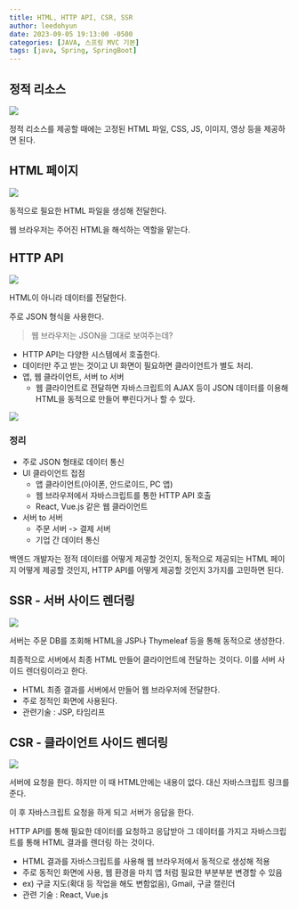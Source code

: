 ```yaml
---
title: HTML, HTTP API, CSR, SSR
author: leedohyun
date: 2023-09-05 19:13:00 -0500
categories: [JAVA, 스프링 MVC 기본]
tags: [java, Spring, SpringBoot]
---
```


## 정적 리소스

![](https://blog.kakaocdn.net/dn/ZGO9m/btstfkK5u7T/0M8OdvOVkQVFXkXtUVCJdk/img.png)

정적 리소스를 제공할 때에는 고정된 HTML 파일, CSS, JS, 이미지, 영상 등을 제공하면 된다.

## HTML 페이지

![](https://blog.kakaocdn.net/dn/1EqLQ/btstrPvcBUB/ubt6yhHGgtoXfnAlC3KRJK/img.png)

동적으로 필요한 HTML 파일을 생성해 전달한다.

웹 브라우저는 주어진 HTML을 해석하는 역할을 맡는다.

## HTTP API

![](https://blog.kakaocdn.net/dn/kJVG6/btstrNqB6M6/r688mer6t4ozYD6bzVGgTK/img.png)

HTML이 아니라 데이터를 전달한다.

주로 JSON 형식을 사용한다. 

> 웹 브라우저는 JSON을 그대로 보여주는데?

- HTTP API는 다양한 시스템에서 호출한다.
- 데이터만 주고 받는 것이고 UI 화면이 필요하면 클라이언트가 별도 처리.
- 앱, 웹 클라이언트, 서버 to 서버
	- 웹 클라이언트로 전달하면 자바스크립트의 AJAX 등이 JSON 데이터를 이용해 HTML을 동적으로 만들어 뿌린다거나 할 수 있다.

![](https://blog.kakaocdn.net/dn/CG6So/btstr4eOcCf/UUJ36PiGKrqm6BUuvtsOf0/img.png)

### 정리

- 주로 JSON 형태로 데이터 통신
- UI 클라이언트 접점
	- 앱 클라이언트(아이폰, 안드로이드, PC 앱)
	- 웹 브라우저에서 자바스크립트를 통한 HTTP API 호출
	- React, Vue.js 같은 웹 클라이언트
- 서버 to 서버
	- 주문 서버 -> 결제 서버
	- 기업 간 데이터 통신

백엔드 개발자는 정적 데이터를 어떻게 제공할 것인지, 동적으로 제공되는 HTML 페이지 어떻게 제공할 것인지, HTTP API를 어떻게 제공할 것인지 3가지를 고민하면 된다.

## SSR - 서버 사이드 렌더링

![](https://blog.kakaocdn.net/dn/lXWrU/btstg3vwBhE/d0qk1kwK4dpZg0oqYqLpVK/img.png)

서버는 주문 DB를 조회해 HTML을 JSP나 Thymeleaf 등을 통해 동적으로 생성한다. 

최종적으로 서버에서 최종 HTML 만들어 클라이언트에 전달하는 것이다. 이를 서버 사이드 렌더링이라고 한다.

- HTML 최종 결과를 서버에서 만들어 웹 브라우저에 전달한다.
- 주로 정적인 화면에 사용된다.
- 관련기술 : JSP, 타임리프

## CSR - 클라이언트 사이드 렌더링

![](https://blog.kakaocdn.net/dn/bsnY48/btstqvcVSCw/hwvPuD0TlVBg5GBqAbED0K/img.png)

서버에 요청을 한다. 하지만 이 때 HTML안에는 내용이 없다. 대신 자바스크립트 링크를 준다.

이 후 자바스크립트 요청을 하게 되고 서버가 응답을 한다.

HTTP API를 통해 필요한 데이터를 요청하고 응답받아 그 데이터를 가지고 자바스크립트를 통해 HTML 결과를 렌더링 하는 것이다.

- HTML 결과를 자바스크립트를 사용해 웹 브라우저에서 동적으로 생성해 적용
- 주로 동적인 화면에 사용, 웹 환경을 마치 앱 처럼 필요한 부분부분 변경할 수 있음
- ex) 구글 지도(확대 등 작업을 해도 변함없음), Gmail, 구글 캘린더
- 관련 기술 : React, Vue.js